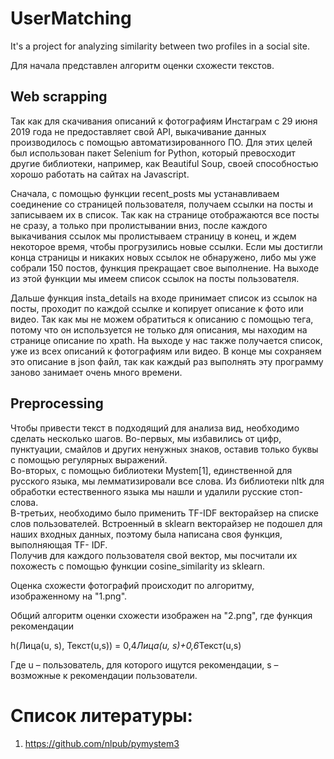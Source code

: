 # UserMatching
It's a project for analyzing similarity between two profiles in a social site.

Для начала представлен алгоритм оценки схожести текстов. 

## Web scrapping 

Так как для скачивания описаний к фотографиям Инстаграм с 29 июня 
2019 года не предоставляет свой API, выкачивание данных производилось с 
помощью автоматизированного ПО. Для этих целей был использован пакет 
Selenium for Python, который превосходит другие библиотеки, например, как 
Beautiful Soup, своей способностью хорошо работать на сайтах на Javascript. 

Сначала, с помощью функции recent_posts мы устанавливаем 
соединение со страницей пользователя, получаем ссылки на посты и 
записываем их в список. Так как на странице отображаются все посты не 
сразу, а только при пролистывании вниз, после каждого выкачивания ссылок 
мы пролистываем страницу в конец, и ждем некоторое время, чтобы 
прогрузились новые ссылки. Если мы достигли конца страницы и никаких 
новых ссылок не обнаружено, либо мы уже собрали 150 постов, функция 
прекращает свое выполнение. На выходе из этой функции мы имеем список ссылок на посты пользователя.  

Дальше функция insta_details на входе принимает список из ссылок на 
посты, проходит по каждой ссылке и копирует описание к фото или видео. 
Так как мы не можем обратиться к описанию с помощью тега, потому что он 
используется не только для описания, мы находим на странице описание по 
xpath. На выходе у нас также получается список, уже из всех описаний к 
фотографиям или видео. В конце мы сохраняем это описание в json файл, так 
как каждый раз выполнять эту программу заново занимает очень много 
времени.  

## Preprocessing 

Чтобы привести текст в подходящий для анализа вид, необходимо 
сделать несколько шагов. Во-первых, мы избавились от цифр, пунктуации, 
смайлов и других ненужных знаков, оставив только буквы с помощью 
регулярных выражений.  
Во-вторых, с помощью библиотеки Mystem[1], единственной для 
русского языка, мы лемматизировали все слова. Из библиотеки nltk для 
обработки естественного языка мы нашли и удалили русские стоп-слова.  
В-третьих, необходимо было применить TF-IDF векторайзер на списке 
слов пользователей. Встроенный в sklearn векторайзер не подошел для наших 
входных данных, поэтому была написана своя функция, выполняющая TF-
IDF.  
Получив для каждого пользователя свой вектор, мы посчитали их 
похожесть с помощью функции cosine_similarity из sklearn. 

Оценка схожести фотографий происходит по алгоритму, изображенному на "1.png".

Общий алгоритм оценки схожести изображен на "2.png", где функция рекомендации

h(Лица(u, s), Текст(u,s)) = 0,4*Лица(u, s)+0,6*Текст(u,s) 

Где u – пользователь, для которого ищутся рекомендации, s – возможные к рекомендации пользователи. 

# Список литературы:
1. https://github.com/nlpub/pymystem3 
